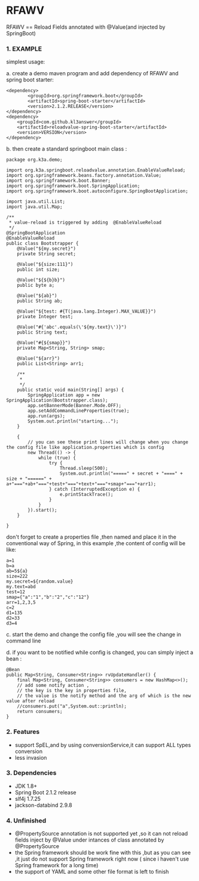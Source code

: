 # RFAWV
RFAWV == Reload Fields annotated with @Value(and injected by SpringBoot)

### 1. EXAMPLE

simplest usage:

a. create a demo maven program and add dependency of RFAWV and spring boot starter:

    <dependency>
            <groupId>org.springframework.boot</groupId>
            <artifactId>spring-boot-starter</artifactId>
            <version>2.1.2.RELEASE</version>
    </dependency>
    <dependency>
        <groupId>com.github.kl3answer</groupId>
        <artifactId>reloadvalue-spring-boot-starter</artifactId>
        <version>VERSION</version>
    </dependency>
    
b. then create a standard springboot main class :

    package org.k3a.demo;
    
    import org.k3a.springboot.reloadvalue.annotation.EnableValueReload;
    import org.springframework.beans.factory.annotation.Value;
    import org.springframework.boot.Banner;
    import org.springframework.boot.SpringApplication;
    import org.springframework.boot.autoconfigure.SpringBootApplication;
    
    import java.util.List;
    import java.util.Map;
    
    /**
     * value-reload is triggered by adding  @EnableValueReload
     */
    @SpringBootApplication
    @EnableValueReload
    public class Bootstrapper {
        @Value("${my.secret}")
        private String secret;
    
        @Value("${size:111}")
        public int size;
    
        @Value("${${b}b}")
        public byte a;
    
        @Value("${ab}")
        public String ab;
    
        @Value("${test: #{T(java.lang.Integer).MAX_VALUE}}")
        private Integer test;
    
        @Value("#{'abc'.equals(\'${my.text}\')}")
        public String text;
    
        @Value("#{${smap}}")
        private Map<String, String> smap;
    
        @Value("${arr}")
        public List<String> arr1;
    
        /**
         *
         */
        public static void main(String[] args) {
            SpringApplication app = new SpringApplication(Bootstrapper.class);
            app.setBannerMode(Banner.Mode.OFF);
            app.setAddCommandLineProperties(true);
            app.run(args);
            System.out.println("starting...");
        }
    
        {
            // you can see these print lines will change when you change the config file like application.properties which is config
            new Thread(() -> {
                while (true) {
                    try {
                        Thread.sleep(500);
                        System.out.println("=====" + secret + "====" + size + "======" + a+"==="+ab+"==="+test+"==="+text+"==="+smap+"==="+arr1);
                    } catch (InterruptedException e) {
                        e.printStackTrace();
                    }
                }
            }).start();
        }
    
    }
    
 don't forget to create a properties file ,then named and place it in the conventional way of Spring,
in this example ,the content of config will be like:

    a=1
    b=a
    ab=5${a}
    size=222
    my.secret=${random.value}
    my.text=abd
    test=12
    smap={"a":"1","b":"2","c":"12"}
    arr=1,2,3,5
    c=2
    d1=135
    d2=33
    d3=4
    
c. start the demo and change the config file ,you will see the change in command line

d. if you want to be notified while config is changed, you can simply inject a bean :

    @Bean
    public Map<String, Consumer<String>> rvUpdateHandler() {
        final Map<String, Consumer<String>> consumers = new HashMap<>();
        // add some notify action , 
        // the key is the key in properties file,
        // the value is the notify method and the arg of which is the new value after reload
        //consumers.put("a",System.out::println);
        return consumers;
    }

### 2. Features

* support SpEL,and by using conversionService,it can support ALL types conversion
* less invasion

### 3. Dependencies
* JDK 1.8+
* Spring Boot 2.1.2 release
* slf4j 1.7.25
* jackson-databind 2.9.8

### 4. Unfinished
* @PropertySource annotation is not supported yet ,so it can not reload fields inject by @Value under intances of class annotated by @PropertySource
* the Spring framework should be work fine with this ,but as you can see ,it just do not support Spring framework right now ( since i haven't use Spring framework for a long time)
* the support of YAML and some other file format is left to finish